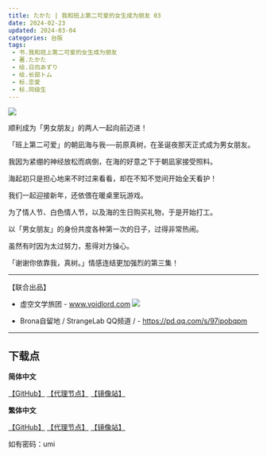 ```yaml
---
title: たかた | 我和班上第二可爱的女生成为朋友 03
date: 2024-02-23
updated: 2024-03-04
categories: 台版
tags: 
 - 书.我和班上第二可爱的女生成为朋友
 - 著.たかた
 - 绘.日向あずり
 - 绘.长部トム
 - 标.恋爱
 - 标.同级生
---
```


![](https://cdn.shopifycdn.net/s/files/1/0613/7030/2681/files/03_4d27f4a0-b317-43c4-803d-643167742a16_592x876.jpg)

顺利成为「男女朋友」的两人一起向前迈进！

「班上第二可爱」的朝凪海与我──前原真树，在圣诞夜那天正式成为男女朋友。

我因为紧绷的神经放松而病倒，在海的好意之下于朝凪家接受照料。

海起初只是担心地来不时过来看看，却在不知不觉间开始全天看护！

我们一起迎接新年，还依偎在暖桌里玩游戏。

为了情人节、白色情人节，以及海的生日购买礼物，于是开始打工。

以「男女朋友」的身份共度各种第一次的日子，过得非常热闹。

虽然有时因为太过努力，惹得对方操心。



「谢谢你依靠我，真树。」情感连结更加强烈的第三集！

---

【联合出品】

- 虚空文学旅团 -
www.voidlord.com
![](https://jsd.cdn.zzko.cn/gh/Minami926494/EPUB-COVER@main/logo.webp)

- Brona自留地 / StrangeLab QQ频道 / -
https://pd.qq.com/s/97ipobqpm

---

## 下载点

**简体中文**

[【GitHub】](https://raw.githubusercontent.com/qtqtEricChiu/LightSnacks/master/pages/source/24/03/04/umi/%5B%E3%81%9F%E3%81%8B%E3%81%9F%5D.%E6%88%91%E5%92%8C%E7%8F%AD%E4%B8%8A%E7%AC%AC%E4%BA%8C%E5%8F%AF%E7%88%B1%E7%9A%84%E5%A5%B3%E7%94%9F%E6%88%90%E4%B8%BA%E6%9C%8B%E5%8F%8B.03.epub) [【代理节点】](https://mirror.ghproxy.com/https://github.com/qtqtEricChiu/LightSnacks/raw/master/pages/source/24/03/04/umi/%5B%E3%81%9F%E3%81%8B%E3%81%9F%5D.%E6%88%91%E5%92%8C%E7%8F%AD%E4%B8%8A%E7%AC%AC%E4%BA%8C%E5%8F%AF%E7%88%B1%E7%9A%84%E5%A5%B3%E7%94%9F%E6%88%90%E4%B8%BA%E6%9C%8B%E5%8F%8B.03.epub) [【镜像站】](https://hub.nuaa.cf/qtqtEricChiu/LightSnacks/raw/master/pages/source/24/03/04/umi/%5B%E3%81%9F%E3%81%8B%E3%81%9F%5D.%E6%88%91%E5%92%8C%E7%8F%AD%E4%B8%8A%E7%AC%AC%E4%BA%8C%E5%8F%AF%E7%88%B1%E7%9A%84%E5%A5%B3%E7%94%9F%E6%88%90%E4%B8%BA%E6%9C%8B%E5%8F%8B.03.epub)

**繁体中文**

[【GitHub】](https://raw.githubusercontent.com/qtqtEricChiu/LightSnacks/master/pages/source/24/03/04/umi/%5Brelease%5D%5Bzht%5D%5B%E3%81%9F%E3%81%8B%E3%81%9F%5D.%E6%88%91%E5%92%8C%E7%8F%AD%E4%B8%8A%E7%AC%AC%E4%BA%8C%E5%8F%AF%E6%84%9B%E7%9A%84%E5%A5%B3%E7%94%9F%E6%88%90%E7%82%BA%E6%9C%8B%E5%8F%8B.03.epub) [【代理节点】](https://mirror.ghproxy.com/https://github.com/qtqtEricChiu/LightSnacks/raw/master/pages/source/24/03/04/umi/%5Brelease%5D%5Bzht%5D%5B%E3%81%9F%E3%81%8B%E3%81%9F%5D.%E6%88%91%E5%92%8C%E7%8F%AD%E4%B8%8A%E7%AC%AC%E4%BA%8C%E5%8F%AF%E6%84%9B%E7%9A%84%E5%A5%B3%E7%94%9F%E6%88%90%E7%82%BA%E6%9C%8B%E5%8F%8B.03.epub) [【镜像站】](https://hub.nuaa.cf/qtqtEricChiu/LightSnacks/raw/master/pages/source/24/03/04/umi/%5Brelease%5D%5Bzht%5D%5B%E3%81%9F%E3%81%8B%E3%81%9F%5D.%E6%88%91%E5%92%8C%E7%8F%AD%E4%B8%8A%E7%AC%AC%E4%BA%8C%E5%8F%AF%E6%84%9B%E7%9A%84%E5%A5%B3%E7%94%9F%E6%88%90%E7%82%BA%E6%9C%8B%E5%8F%8B.03.epub)

如有密码：umi